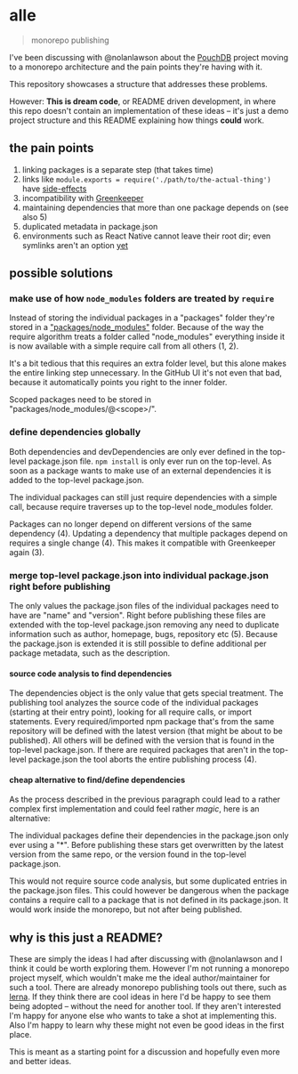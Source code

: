 # alle

> monorepo publishing

I've been discussing with @nolanlawson about the [PouchDB](https://pouchdb.com/) project moving to a monorepo architecture and the pain points they're having with it.

This repository showcases a structure that addresses these problems.

However: **This is dream code**, or README driven development, in where this repo doesn't contain an implementation of these ideas – it's just a demo project structure and this README explaining how things **could** work.

## the pain points

1. linking packages is a separate step (that takes time)
2. links like `module.exports = require('./path/to/the-actual-thing')` have [side-effects](https://github.com/lerna/lerna/issues/11)
3. incompatibility with [Greenkeeper](https://greenkeeper.io/)
4. maintaining dependencies that more than one package depends on (see also 5)
5. duplicated metadata in package.json
6. environments such as React Native cannot leave their root dir; even symlinks aren't an option [yet](https://github.com/facebook/react-native/pull/9176)

## possible solutions

### make use of how `node_modules` folders are treated by `require`

Instead of storing the individual packages in a "packages" folder they're stored in a ["packages/node_modules"](packages/node_modules) folder. Because of the way the require algorithm treats a folder called "node_modules" everything inside it is now available with a simple require call from all others (1, 2).

It's a bit tedious that this requires an extra folder level, but this alone makes the entire linking step unnecessary. In the GitHub UI it's not even that bad, because it automatically points you right to the inner folder.

Scoped packages need to be stored in "packages/node_modules/@\<scope\>/".

### define dependencies globally

Both dependencies and devDependencies are only ever defined in the top-level package.json file. `npm install` is only ever run on the top-level.
As soon as a package wants to make use of an external dependencies it is added to the top-level package.json.

The individual packages can still just require dependencies with a simple call, because require traverses up to the top-level node_modules folder.

Packages can no longer depend on different versions of the same dependency (4). Updating a dependency that multiple packages depend on requires a single change (4). This makes it compatible with Greenkeeper again (3).

### merge top-level package.json into individual package.json right before publishing

The only values the package.json files of the individual packages need to have are "name" and "version".
Right before publishing these files are extended with the top-level package.json removing any need to duplicate information such as author, homepage, bugs, repository etc (5).
Because the package.json is extended it is still possible to define additional per package metadata, such as the description.

#### source code analysis to find dependencies

The dependencies object is the only value that gets special treatment. The publishing tool analyzes the source code of the individual packages (starting at their entry point), looking for all require calls, or import statements. Every required/imported npm package that's from the same repository will be defined with the latest version (that might be about to be published). All others will be defined with the version that is found in the top-level package.json. If there are required packages that aren't in the top-level package.json the tool aborts the entire publishing process (4).

#### cheap alternative to find/define dependencies

As the process described in the previous paragraph could lead to a rather complex first implementation and could feel rather _magic_, here is an alternative:

The individual packages define their dependencies in the package.json only ever using a "\*". Before publishing these stars get overwritten by the latest version from the same repo, or the version found in the top-level package.json.

This would not require source code analysis, but some duplicated entries in the package.json files. This could however be dangerous when the package contains a require call to a package that is not defined in its package.json. It would work inside the monorepo, but not after being published.

## why is this just a README?

These are simply the ideas I had after discussing with @nolanlawson and I think it could be worth exploring them.
However I'm not running a monorepo project myself, which wouldn't make me the ideal author/maintainer for such a tool.
There are already monorepo publishing tools out there, such as [lerna](https://lernajs.io/). If they think there are cool ideas in here I'd be happy to see them being adopted – without the need for another tool. If they aren't interested I'm happy for anyone else who wants to take a shot at implementing this. Also I'm happy to learn why these might not even be good ideas in the first place.

This is meant as a starting point for a discussion and hopefully even more and better ideas.
